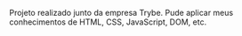 Projeto realizado junto da empresa Trybe.
Pude aplicar meus conhecimentos de HTML, CSS, JavaScript, DOM, etc.